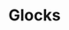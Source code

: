 ---
title: Glocks
crosslinks:
- gundeals
- guns
- GlockMod
- CCW
- Firearms
- Gunsforsale
- ar15
- glock43
- GunPorn
- Shotguns
- EDC
- ccw
- weekendgunnit
- cigars
- knolling
- ArcherFX
- SigSauer
- thewestwing
- livven
- reloading
---